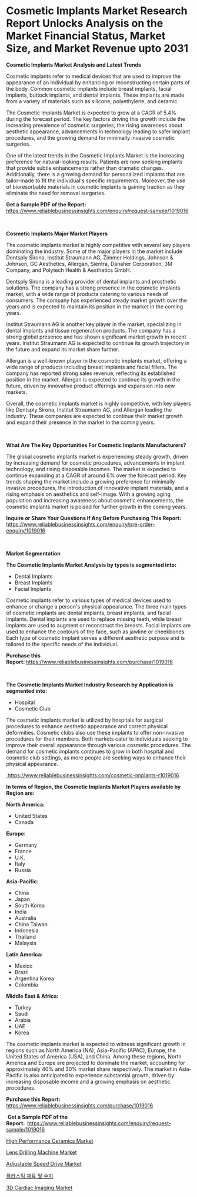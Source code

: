 <p><h1>Cosmetic Implants Market Research Report Unlocks Analysis on the Market Financial Status, Market Size, and Market Revenue upto 2031</h1></p><p><strong>Cosmetic Implants Market Analysis and Latest Trends</strong></p>
<p><p>Cosmetic implants refer to medical devices that are used to improve the appearance of an individual by enhancing or reconstructing certain parts of the body. Common cosmetic implants include breast implants, facial implants, buttock implants, and dental implants. These implants are made from a variety of materials such as silicone, polyethylene, and ceramic.</p><p>The Cosmetic Implants Market is expected to grow at a CAGR of 5.4% during the forecast period. The key factors driving this growth include the increasing prevalence of cosmetic surgeries, the rising awareness about aesthetic appearance, advancements in technology leading to safer implant procedures, and the growing demand for minimally invasive cosmetic surgeries.</p><p>One of the latest trends in the Cosmetic Implants Market is the increasing preference for natural-looking results. Patients are now seeking implants that provide subtle enhancements rather than dramatic changes. Additionally, there is a growing demand for personalized implants that are tailor-made to fit the individual's specific requirements. Moreover, the use of bioresorbable materials in cosmetic implants is gaining traction as they eliminate the need for removal surgeries.</p></p>
<p><strong>Get a Sample PDF of the Report:&nbsp;</strong> <a href="https://www.reliablebusinessinsights.com/enquiry/request-sample/1019016">https://www.reliablebusinessinsights.com/enquiry/request-sample/1019016</a></p>
<p>&nbsp;</p>
<p><strong>Cosmetic Implants Major Market Players</strong></p>
<p><p>The cosmetic implants market is highly competitive with several key players dominating the industry. Some of the major players in the market include Dentsply Sirona, Institut Straumann AG, Zimmer Holdings, Johnson & Johnson, GC Aesthetics, Allergan, Sientra, Danaher Corporation, 3M Company, and Polytech Health & Aesthetics GmbH.</p><p>Dentsply Sirona is a leading provider of dental implants and prosthetic solutions. The company has a strong presence in the cosmetic implants market, with a wide range of products catering to various needs of consumers. The company has experienced steady market growth over the years and is expected to maintain its position in the market in the coming years.</p><p>Institut Straumann AG is another key player in the market, specializing in dental implants and tissue regeneration products. The company has a strong global presence and has shown significant market growth in recent years. Institut Straumann AG is expected to continue its growth trajectory in the future and expand its market share further.</p><p>Allergan is a well-known player in the cosmetic implants market, offering a wide range of products including breast implants and facial fillers. The company has reported strong sales revenue, reflecting its established position in the market. Allergan is expected to continue its growth in the future, driven by innovative product offerings and expansion into new markets.</p><p>Overall, the cosmetic implants market is highly competitive, with key players like Dentsply Sirona, Institut Straumann AG, and Allergan leading the industry. These companies are expected to continue their market growth and expand their presence in the market in the coming years.</p></p>
<p>&nbsp;</p>
<p><strong>What Are The Key Opportunities For Cosmetic Implants Manufacturers?</strong></p>
<p><p>The global cosmetic implants market is experiencing steady growth, driven by increasing demand for cosmetic procedures, advancements in implant technology, and rising disposable incomes. The market is expected to continue expanding at a CAGR of around 6% over the forecast period. Key trends shaping the market include a growing preference for minimally invasive procedures, the introduction of innovative implant materials, and a rising emphasis on aesthetics and self-image. With a growing aging population and increasing awareness about cosmetic enhancements, the cosmetic implants market is poised for further growth in the coming years.</p></p>
<p><strong>Inquire or Share Your Questions If Any Before Purchasing This Report:</strong> <a href="https://www.reliablebusinessinsights.com/enquiry/pre-order-enquiry/1019016">https://www.reliablebusinessinsights.com/enquiry/pre-order-enquiry/1019016</a></p>
<p>&nbsp;</p>
<p><strong>Market Segmentation</strong></p>
<p><strong>The Cosmetic Implants Market Analysis by types is segmented into:</strong></p>
<p><ul><li>Dental Implants</li><li>Breast Implants</li><li>Facial Implants</li></ul></p>
<p><p>Cosmetic implants refer to various types of medical devices used to enhance or change a person's physical appearance. The three main types of cosmetic implants are dental implants, breast implants, and facial implants. Dental implants are used to replace missing teeth, while breast implants are used to augment or reconstruct the breasts. Facial implants are used to enhance the contours of the face, such as jawline or cheekbones. Each type of cosmetic implant serves a different aesthetic purpose and is tailored to the specific needs of the individual.</p></p>
<p><strong>Purchase this Report:&nbsp;</strong><a href="https://www.reliablebusinessinsights.com/purchase/1019016">https://www.reliablebusinessinsights.com/purchase/1019016</a></p>
<p>&nbsp;</p>
<p><strong>The Cosmetic Implants Market Industry Research by Application is segmented into:</strong></p>
<p><ul><li>Hospital</li><li>Cosmetic Club</li></ul></p>
<p><p>The cosmetic implants market is utilized by hospitals for surgical procedures to enhance aesthetic appearance and correct physical deformities. Cosmetic clubs also use these implants to offer non-invasive procedures for their members. Both markets cater to individuals seeking to improve their overall appearance through various cosmetic procedures. The demand for cosmetic implants continues to grow in both hospital and cosmetic club settings, as more people are seeking ways to enhance their physical appearance.</p></p>
<p><a href="https://www.reliablebusinessinsights.com/cosmetic-implants-r1019016">&nbsp;https://www.reliablebusinessinsights.com/cosmetic-implants-r1019016</a></p>
<p><strong>In terms of Region, the Cosmetic Implants Market Players available by Region are:</strong></p>
<p>
    <p> <strong> North America: </strong>
        <ul>
            <li>United States</li>
            <li>Canada</li>
        </ul>
        </p> 
    <p> <strong> Europe: </strong>
        <ul>
            <li>Germany</li>
            <li>France</li>
            <li>U.K.</li>
            <li>Italy</li>
            <li>Russia</li>
        </ul>
        </p> 
    <p> <strong> Asia-Pacific: </strong>
        <ul>
            <li>China</li>
            <li>Japan</li>
            <li>South Korea</li>
            <li>India</li>
            <li>Australia</li>
            <li>China Taiwan</li>
            <li>Indonesia</li>
            <li>Thailand</li>
            <li>Malaysia</li>
        </ul>
        </p> 
    <p> <strong> Latin America: </strong>
        <ul>
            <li>Mexico</li>
            <li>Brazil</li>
            <li>Argentina Korea</li>
            <li>Colombia</li>
        </ul>
        </p> 
    <p> <strong> Middle East & Africa: </strong>
        <ul>
            <li>Turkey</li>
            <li>Saudi</li>
            <li>Arabia</li>
            <li>UAE</li>
            <li>Korea</li>
        </ul>
    </p>
    </p>
<p><p>The cosmetic implants market is expected to witness significant growth in regions such as North America (NA), Asia-Pacific (APAC), Europe, the United States of America (USA), and China. Among these regions, North America and Europe are projected to dominate the market, accounting for approximately 40% and 30% market share respectively. The market in Asia-Pacific is also anticipated to experience substantial growth, driven by increasing disposable income and a growing emphasis on aesthetic procedures.</p></p>
<p><strong>Purchase this Report: </strong><a href="https://www.reliablebusinessinsights.com/purchase/1019016">https://www.reliablebusinessinsights.com/purchase/1019016</a></p>
<p>&nbsp;<strong>Get a Sample PDF of the Report:&nbsp;&nbsp;</strong><a href="https://www.reliablebusinessinsights.com/enquiry/request-sample/1019016">https://www.reliablebusinessinsights.com/enquiry/request-sample/1019016</a></p>
<p><strong></strong></p>
<p><p><a href="https://medium.com/@anslrtman56756/high-performance-ceramics-market-emerging-trends-and-future-prospects-for-period-from-2024-to-2031-5f8597cba6bf">High Performance Ceramics Market</a></p><p><a href="https://github.com/sydneyHley85/Market-Research-Report-List-1/blob/main/lens-drilling-machine-market.md">Lens Drilling Machine Market</a></p><p><a href="https://medium.com/@alexander.bell98078/navigating-the-global-adjustable-speed-drive-market-landscape-trends-forecasts-and-impact-cdd331ca5f05">Adjustable Speed Drive Market</a></p><p><a href="https://medium.com/@iarhbiqv81/%EA%B8%80%EB%A1%9C%EB%B2%8C-%ED%94%8C%EB%9D%BC%EC%8A%A4%ED%8B%B1-%EC%9B%90%EB%A3%8C-%EB%B0%8F-%EC%88%98%EC%A7%80-%EC%8B%9C%EC%9E%A5%EC%9D%98-%EC%A0%9C%ED%92%88-%EC%9C%A0%ED%98%95-%EC%9D%91%EC%9A%A9-%ED%94%84%EB%A1%9C%EA%B7%B8%EB%9E%A8-%EC%A7%80%EC%97%AD%EB%B3%84-%EB%B0%8F-%EA%B8%B0%EC%97%85%EB%B3%84-%EC%82%B0%EC%97%85-%EC%84%B8%EA%B7%B8%EB%A8%BC%ED%8A%B8-%EC%A0%84%EB%A7%9D-%EC%8B%9C%EC%9E%A5-%ED%8F%89%EA%B0%80-%EA%B2%BD%EC%9F%81-%EC%83%81%ED%99%A9-%ED%8A%B8%EB%A0%8C%EB%93%9C-%EB%B0%8F-%EC%98%88%EC%B8%A1-2024-2031-bfeca617b99c">플라스틱 재료 및 수지</a></p><p><a href="https://github.com/trameciabutler45/Market-Research-Report-List-1/blob/main/3d-cardiac-imaging-market.md">3D Cardiac Imaging Market</a></p></p>